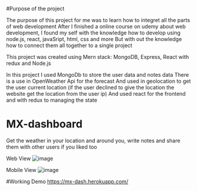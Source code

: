 #Purpose of the project

The purpose of this project for me was to learn how to integret all the parts of web development
After I finished a online course on udemy about web development, 
I found my self with the knowledge how to develop using node.js, react, javaSript, html, css and more
But with out the knowledge how to connect them all together to a single project

This project was created using Mern stack: MongoDB, Express, React with redux and Node.js

In this project I used MongoDb to store the user data and notes data
There is a use in OpenWeather Api for the forecast
And used in geolocation to get the user current location (if the user declined to give the location the website get the location from the user ip)
And used react for the frontend  and with redux to managing the state


# MX-dashboard

Get the weather in your location and around you, write notes and share them with other users if you liked too

Web View
![image](https://user-images.githubusercontent.com/88085119/139455160-48d70bca-2d6c-411b-b9b7-d1977d37af9a.png)

Mobile View
![image](https://user-images.githubusercontent.com/88085119/139455245-b6852cb6-6b45-4b81-86ac-3b1586cbee1f.png)


#Working Demo
https://mx-dash.herokuapp.com/




